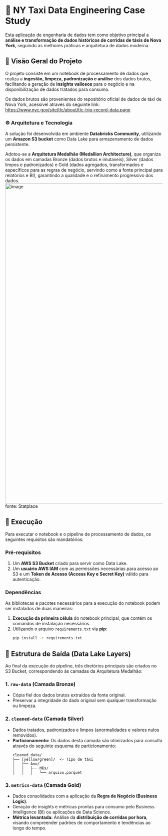 # 🚕 NY Taxi Data Engineering Case Study

Esta aplicação de engenharia de dados tem como objetivo principal a **análise e transformação de dados históricos de corridas de táxis de Nova York**, seguindo as melhores práticas e arquitetura de dados moderna.

## 📝 Visão Geral do Projeto

O projeto consiste em um notebook de processamento de dados que realiza a **ingestão, limpeza, padronização e análise** dos dados brutos, facilitando a geração de **insights valiosos** para o negócio e na disponibilização de dados tratados para consumo.

Os dados brutos são provenientes do repositório oficial de dados de táxi de Nova York, acessível através do seguinte link:
https://www.nyc.gov/site/tlc/about/tlc-trip-record-data.page

### ⚙️ Arquitetura e Tecnologia

A solução foi desenvolvida em ambiente **Databricks Community**, utilizando um **Amazon S3 bucket** como Data Lake para armazenamento de dados persistente.

Adotou-se a **Arquitetura Medalhão (Medallion Architecture)**, que organiza os dados em camadas Bronze (dados brutos e imutaveis), Silver (dados limpos e padronizados) e Gold (dados agregados, transformados e específicos para as regras de negócio, servindo como a fonte principal para relatórios e BI), garantindo a qualidade e o refinamento progressivo dos dados.
<img width="1927" height="1021" alt="image" src="https://github.com/user-attachments/assets/96269180-ff0c-4b48-ab86-8086af7d35e7" />
fonte: Statplace

## 🚀 Execução

Para executar o notebook e o pipeline de processamento de dados, os seguintes requisitos são mandatórios:

### Pré-requisitos

1.  Um **AWS S3 Bucket** criado para servir como Data Lake.
2.  Um **usuário AWS IAM** com as permissões necessárias para acesso ao S3 e um **Token de Acesso (Access Key e Secret Key)** válido para autenticação.

### Dependências

As bibliotecas e pacotes necessários para a execução do notebook podem ser instalados de duas maneiras:

1.  **Execução da primeira célula** do notebook principal, que contém os comandos de instalação necessários.
2.  Utilizando o arquivo `requirements.txt` via **pip**:
    ```bash
    pip install -r requirements.txt
    ```

## 📂 Estrutura de Saída (Data Lake Layers)

Ao final da execução do pipeline, três diretórios principais são criados no S3 Bucket, correspondendo às camadas da Arquitetura Medalhão:

### 1. `raw-data` (Camada Bronze)

* Cópia fiel dos dados brutos extraídos da fonte original.
* Preservar a integridade do dado original sem qualquer transformação ou limpeza.

### 2. `cleaned-data` (Camada Silver)

* Dados tratados, padronizados e limpos (anormalidades e valores nulos removidos).
* **Particionamento:** Os dados desta camada são otimizados para consulta através do seguinte esquema de particionamento:
    ```
    cleaned_data/
    ├── [yellow/green]/  <- Tipo de táxi
    │   ├── Ano/
    │   │   ├── Mês/
    │   │   │   └── arquivo.parquet
    ```

### 3. `metrics-data` (Camada Gold)

* Dados consolidados com a aplicação da **Regra de Negócio (Business Logic)**.
* Geração de insights e métricas prontas para consumo pelo Business Intelligence (BI) ou aplicações de Data Science.
* **Métrica levantada:** Análise da **distribuição de corridas por hora**, visando compreender padrões de comportamento e tendências ao longo do tempo.
